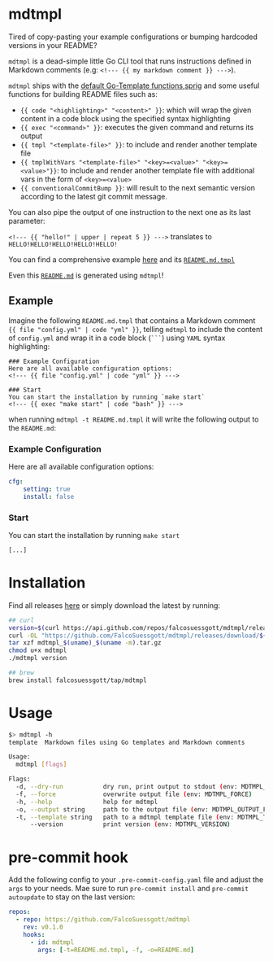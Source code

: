 # mdtmpl
<!--- {{ file "docs/intro.tmpl" }} --->
Tired of copy-pasting your example configurations or bumping hardcoded versions in your README?

`mdtmpl` is a dead-simple little Go CLI tool that runs instructions defined in Markdown comments (e.g: `<!--- {{ my markdown comment }} --->`).

`mdtmpl` ships with the [default Go-Template functions](https://pkg.go.dev/text/template#hdr-Functions),[sprig](http://masterminds.github.io/sprig/) and some useful functions for building README files such as:

* `{{ code "<highlighting>" "<content>" }}`: which will wrap the given content in a code block using the specified syntax highlighting
* `{{ exec "<command>" }}`: executes the given command and returns its output
* `{{ tmpl "<template-file>" }}`: to include and render another template file
* `{{ tmplWithVars "<template-file>" "<key>=<value>" "<key>=<value>"}}`: to include and render another template file with additional vars in the form of  `<key>=<value>`
* `{{ conventionalCommitBump }}`: will result to the next semantic version according to the latest git commit message.

You can also pipe the output of one instruction to the next one as its last parameter:

`<!--- {{ "hello!" | upper | repeat 5 }} --->` translates to `HELLO!HELLO!HELLO!HELLO!HELLO!`

You can find a comprehensive example [here](https://github.com/FalcoSuessgott/mdtmpl/tree/main/examples) and its [`README.md.tmpl`](https://github.com/FalcoSuessgott/mdtmpl/tree/main/examples/README.md.tmpl)

Even this [`README.md`](https://github.com/FalcoSuessgott/mdtmpl/blob/main/README.md.tmpl) is generated using `mdtmpl`!

## Example
Imagine the following `README.md.tmpl` that contains a Markdown comment `{{ file "config.yml" | code "yml" }}`, telling `mdtmpl` to include the content of `config.yml` and wrap it in a code block (`` ``` ``) using `YAML` syntax highlighting:

```
### Example Configuration
Here are all available configuration options:
<!--- {{ file "config.yml" | code "yml" }} --->

### Start
You can start the installation by running `make start`
<!--- {{ exec "make start" | code "bash" }} --->
```

when running `mdtmpl -t README.md.tmpl` it will write the following output to the `README.md`:

### Example Configuration
Here are all available configuration options:
<!--- {{ file "Makefile" | code "make" }} --->
```yml
cfg:
    setting: true
    install: false
```

### Start
You can start the installation by running `make start`
<!--- {{ exec "make start" | code "bash" }} --->
```bash
[...]
```


# Installation
Find all releases [here](https://github.com/FalcoSuessgott/mdtmpl/releases) or simply download the latest by running:

```bash
## curl
version=$(curl https://api.github.com/repos/falcosuessgott/mdtmpl/releases/latest -s | jq .name -r)
curl -OL "https://github.com/FalcoSuessgott/mdtmpl/releases/download/${version}/mdtmpl_$(uname)_$(uname -m).tar.gz"
tar xzf mdtmpl_$(uname)_$(uname -m).tar.gz
chmod u+x mdtmpl
./mdtmpl version

## brew
brew install falcosuessgott/tap/mdtmpl
```

# Usage
<!--- {{ exec "echo \"$> mdtmpl -h\" && go run main.go -h" | truncate | code "bash" }} --->
```bash
$> mdtmpl -h
template  Markdown files using Go templates and Markdown comments

Usage:
  mdtmpl [flags]

Flags:
  -d, --dry-run           dry run, print output to stdout (env: MDTMPL_DRY_RUN)
  -f, --force             overwrite output file (env: MDTMPL_FORCE)
  -h, --help              help for mdtmpl
  -o, --output string     path to the output file (env: MDTMPL_OUTPUT_FILE) (default "README.md")
  -t, --template string   path to a mdtmpl template file (env: MDTMPL_TEMPLATE_FILE) (default "README.md.tmpl")
      --version           print version (env: MDTMPL_VERSION)
```

# pre-commit hook
Add the following config to your `.pre-commit-config.yaml` file and adjust the `args` to your needs.
Mae sure to run `pre-commit install` and `pre-commit autoupdate` to stay on the last version:
<!--- {{ tmpl "docs/pre-commit.tmpl" | truncate | code "yaml" }} --->
```yaml
repos:
  - repo: https://github.com/FalcoSuessgott/mdtmpl
    rev: v0.1.0
    hooks:
      - id: mdtmpl
        args: [-t=README.md.tmpl, -f, -o=README.md]
```
